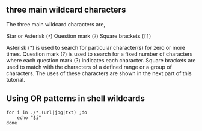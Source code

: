 three main wildcard characters
---
The three main wildcard characters are,

Star or Asterisk (`*`)
Question mark (`?`)
Square brackets (`[]`)

Asterisk (*) is used to search for particular character(s) for zero or more times. Question mark (?) is used to search for a fixed number of characters where each question mark (?) indicates each character. Square brackets are used to match with the characters of a defined range or a group of characters. The uses of these characters are shown in the next part of this tutorial.

Using OR patterns in shell wildcards
---
```
for i in ./*.(url|jpg|txt) ;do
    echo "$i"
done
```
